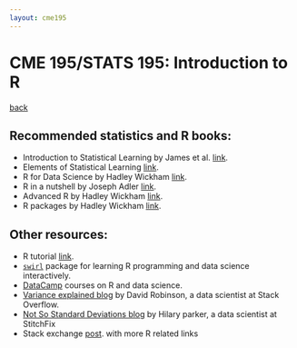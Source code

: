 ```yaml
---
layout: cme195
---
```


# [](#title) CME 195/STATS 195: Introduction to R

[back](./)

## [](#books) Recommended statistics and R books:

- Introduction to Statistical Learning by James et al. [link](http://www-bcf.usc.edu/~gareth/ISL/ ).
- Elements of Statistical Learning [link](http://statweb.stanford.edu/~tibs/ElemStatLearn/ ).
- R for Data Science by Hadley Wickham [link](http://r4ds.had.co.nz/ ).
- R in a nutshell by Joseph Adler [link](http://shop.oreilly.com/product/0636920022008.do).
- Advanced R by Hadley Wickham [link](http://adv-r.had.co.nz/).
- R packages by Hadley Wickham [link](http://r-pkgs.had.co.nz/).

## [](#links)  Other resources:

- R tutorial [link](https://www.tutorialspoint.com/r/index.htm ).
- [`swirl`](http://swirlstats.com/) package for learning R programming and
data science interactively.
- [DataCamp](https://www.datacamp.com/) courses on R and data science.
- [Variance explained blog](http://varianceexplained.org/) by David Robinson,
a data scientist at Stack Overflow.
- [Not So Standard Deviations blog](https://hilaryparker.com/) by Hilary parker,
a data scientist at StitchFix
- Stack exchange [post](http://stats.stackexchange.com/questions/138/free-resources-for-learning-r).
 with more R related links
